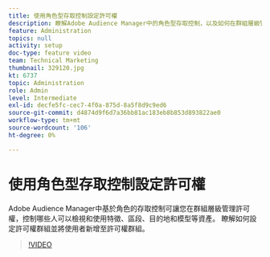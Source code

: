 ```yaml
---
title: 使用角色型存取控制設定許可權
description: 瞭解Adobe Audience Manager中的角色型存取控制，以及如何在群組層級管理許可權。 瞭解如何控制哪些人可以檢視和使用特徵、區段、目的地和模型等資產。 瞭解如何設定許可權群組並將使用者新增至許可權群組。
feature: Administration
topics: null
activity: setup
doc-type: feature video
team: Technical Marketing
thumbnail: 329120.jpg
kt: 6737
topic: Administration
role: Admin
level: Intermediate
exl-id: decfe5fc-cec7-4f0a-875d-8a5f8d9c9ed6
source-git-commit: d4874d9f6d7a36bb81ac183eb8b853d893822ae0
workflow-type: tm+mt
source-wordcount: '106'
ht-degree: 0%

---
```


# 使用角色型存取控制設定許可權

Adobe Audience Manager中基於角色的存取控制可讓您在群組層級管理許可權，控制哪些人可以檢視和使用特徵、區段、目的地和模型等資產。 瞭解如何設定許可權群組並將使用者新增至許可權群組。

>[!VIDEO](https://video.tv.adobe.com/v/329120/?quality=12&learn=on)
